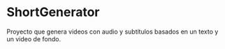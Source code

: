 # ShortGenerator
Proyecto que genera videos con audio y subtítulos basados en un texto y un video de fondo.
